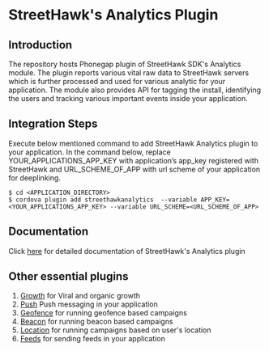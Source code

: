 # StreetHawk's Analytics Plugin

## Introduction
The repository hosts Phonegap plugin of StreetHawk SDK's Analytics module. The plugin  reports various vital raw data to StreetHawk servers which is further processed and used for various analytic for your application. The module also provides API for tagging the install, identifying the users and tracking various important events inside your application. 

## Integration Steps
Execute below mentioned command to add StreetHawk Analytics plugin to your application. In the command below, replace YOUR_APPLICATIONS_APP_KEY with application’s app_key registered with StreetHawk and URL_SCHEME_OF_APP with url scheme of your application for deeplinking. 

```
$ cd <APPLICATION_DIRECTORY>
$ cordova plugin add streethawkanalytics  --variable APP_KEY=<YOUR_APPLICATIONS_APP_KEY> --variable URL_SCHEME=<URL_SCHEME_OF_APP>
```
## Documentation
Click [here](https://streethawk.freshdesk.com/solution/articles/5000680125) for detailed documentation of StreetHawk's Analytics plugin

## Other essential plugins

1. [Growth](https://github.com/StreetHawkSDK/PhonegapGrowth) for Viral and organic growth
2. [Push](https://github.com/StreetHawkSDK/PhonegapPush) Push messaging in your application
3. [Geofence](https://github.com/StreetHawkSDK/PhonegapGeofence) for running geofence based campaigns 
4. [Beacon](https://github.com/StreetHawkSDK/PhonegapBeacon) for running beacon based campaigns
5. [Location](https://github.com/StreetHawkSDK/PhonegapLocations) for running campaigns based on user's location
6. [Feeds](https://github.com/StreetHawkSDK/PhonegapFeeds) for sending feeds in your application

